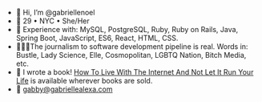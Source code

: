- 👋 Hi, I’m @gabriellenoel
- 🏡 29 • NYC • She/Her 
- 🌱 Experience with: MySQL, PostgreSQL, Ruby, Ruby on Rails, Java, Spring Boot, JavaScript, ES6, React, HTML, CSS.
- 👩🏾‍💻The journalism to software development pipeline is real. Words in: Bustle, Lady Science, Elle, Cosmopolitan, LGBTQ Nation, Bitch Media, etc.
- 📖 I wrote a book! [How To Live With The Internet And Not Let It Run Your Life](https://www.barnesandnoble.com/w/how-to-live-with-the-internet-and-not-let-it-run-your-life-gabrielle-alexa-noel/1137428227) is available wherever books are sold.
- 💌 gabby@gabriellealexa.com

<!---
gabriellenoel/gabriellenoel is a ✨ special ✨ repository because its `README.md` (this file) appears on your GitHub profile.
You can click the Preview link to take a look at your changes.
--->
